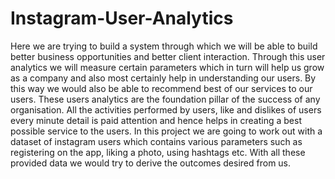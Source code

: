 # Instagram-User-Analytics
Here we are trying to build a system through which we will be able to
build better business opportunities and better client interaction.
Through this user analytics we will measure certain parameters which
in turn will help us grow as a company and also most certainly help in
understanding our users. By this way we would also be able to
recommend best of our services to our users. These users analytics are
the foundation pillar of the success of any organisation. All the
activities performed by users, like and dislikes of users every minute
detail is paid attention and hence helps in creating a best possible
service to the users.
In this project we are going to work out with a
dataset of instagram users which contains various parameters such as
registering on the app, liking a photo, using hashtags etc. With all
these provided data we would try to derive the outcomes desired from
us.
